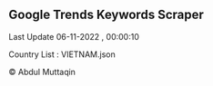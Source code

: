 

## Google Trends Keywords Scraper 
 
Last Update 06-11-2022 , 00:00:10

Country List :
VIETNAM.json



© Abdul Muttaqin 
